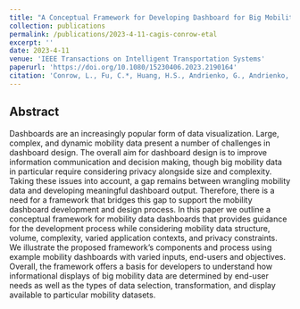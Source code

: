 ```yaml
---
title: "A Conceptual Framework for Developing Dashboard for Big Mobility Data"
collection: publications
permalink: /publications/2023-4-11-cagis-conrow-etal
excerpt: ''
date: 2023-4-11
venue: 'IEEE Transactions on Intelligent Transportation Systems'
paperurl: 'https://doi.org/10.1080/15230406.2023.2190164'
citation: 'Conrow, L., Fu, C.*, Huang, H.S., Andrienko, G., Andrienko, N., & Weibel. R. (2023). A Conceptual Framework for Developing Dashboard for Big Mobility Data. Cartography and Geographic Information Science.'
---
```


## Abstract

Dashboards are an increasingly popular form of data visualization. Large, complex, and dynamic mobility data present a number of challenges in dashboard design. The overall aim for dashboard design is to improve information communication and decision making, though big mobility data in particular require considering privacy alongside size and complexity. Taking these issues into account, a gap remains between wrangling mobility data and developing meaningful dashboard output. Therefore, there is a need for a framework that bridges this gap to support the mobility dashboard development and design process. In this paper we outline a conceptual framework for mobility data dashboards that provides guidance for the development process while considering mobility data structure, volume, complexity, varied application contexts, and privacy constraints. We illustrate the proposed framework’s components and process using example mobility dashboards with varied inputs, end-users and objectives. Overall, the framework offers a basis for developers to understand how informational displays of big mobility data are determined by end-user needs as well as the types of data selection, transformation, and display available to particular mobility datasets.
